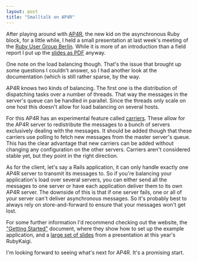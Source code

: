 ```yaml
---
layout: post
title: "Smalltalk on AP4R"
---
```

After playing around with [AP4R](http://ap4r.rubyforge.org/wiki/wiki.pl?HomePage), the new kid on the asynchronous Ruby block, for a little while, I held a small presentation at last week's meeting of the [Ruby User Group Berlin](http://www.rug-b.com). While it is more of an introduction than a field report I put up the [slides as PDF](http://www.paperplanes.de/files/AP4R.pdf) anyway.

One note on the load balancing though. That's the issue that brought up some questions I couldn't answer, so I had another look at the documentation (which is still rather sparse, by the way.

AP4R knows two kinds of balancing. The first one is the distribution of dispatching tasks over a number of threads. That way the messages in the server's queue can be handled in parallel. Since the threads only scale on one host this doesn't allow for load balancing on several hosts.

For this AP4R has an experimental feature called [carriers](http://viewvc.rubyforge.mmmultiworks.com/cgi/viewvc.cgi/trunk/ap4r/lib/ap4r/carrier.rb?root=ap4r&view=markup). These allow for the AP4R server to redistribute the messages to a bunch of servers exclusively dealing with the messages. It should be added though that these carriers use polling to fetch new messages from the master server's queue. This has the clear advantage that new carriers can be added without changing any configuration on the other servers. Carriers aren't considered stable yet, but they point in the right direction.

As for the client, let's say a Rails application, it can only handle exactly one AP4R server to transmit its messages to. So if you're balancing your application's load over several servers, you can either send all the messages to one server or have each application deliver them to its own AP4R server. The downside of this is that if one server fails, one or all of your server can't deliver asynchronous messages. So it's probably best to always rely on store-and-forward to ensure that your messages won't get lost.

For some further information I'd recommend checking out the website, the ["Getting Started"](http://ap4r.rubyforge.org/wiki/wiki.pl?GettingStarted#Monitoring) document, where they show how to set up the example application, and a [large set of slides](http://rubyforge.org/docman/view.php/1765/1257/AP4R_on_RubyKaigi2007_EN.pdf) from a presentation at this year's RubyKaigi.

I'm looking forward to seeing what's next for AP4R. It's a promising start.